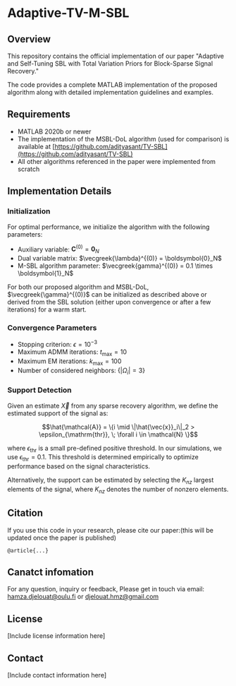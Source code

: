 # Adaptive-TV-M-SBL

## Overview
This repository contains the official implementation of our paper "Adaptive and Self-Tuning SBL with Total Variation Priors for Block-Sparse Signal Recovery." 

The code provides a complete MATLAB implementation of the proposed algorithm along with detailed implementation guidelines and examples.

## Requirements
- MATLAB 2020b or newer
- The implementation of the MSBL-DoL algorithm (used for comparison) is available at [https://github.com/adityasant/TV-SBL](https://github.com/adityasant/TV-SBL)
- All other algorithms referenced in the paper were implemented from scratch

## Implementation Details

### Initialization
For optimal performance, we initialize the algorithm with the following parameters:
- Auxiliary variable: $\boldsymbol{C}^{(0)} = \boldsymbol{0}_N$
- Dual variable matrix: $\vecgreek{\lambda}^{(0)} = \boldsymbol{0}_N$
- M-SBL algorithm parameter: $\vecgreek{gamma}^{(0)} = 0.1 \times \boldsymbol{1}_N$

For both our proposed algorithm and MSBL-DoL, $\vecgreek{\gamma}^{(0)}$ can be initialized as described above or derived from the SBL solution (either upon convergence or after a few iterations) for a warm start.

### Convergence Parameters
- Stopping criterion: $\epsilon=10^{-3}$
- Maximum ADMM iterations: $t_{\mathrm{max}}=10$
- Maximum EM iterations: $k_{\mathrm{max}}=100$
- Number of considered neighbors: $\{|\Omega_i|=3\}$

### Support Detection
Given an estimate $\vec{X}$ from any sparse recovery algorithm, we define the estimated support of the signal as:

$$\hat{\mathcal{A}} = \{i \mid \|\hat{\vec{x}}_i\|_2 > \epsilon_{\mathrm{thr}}, \; \forall i \in \mathcal{N} \}$$

where $\epsilon_{\mathrm{thr}}$ is a small pre-defined positive threshold. In our simulations, we use $\epsilon_{\mathrm{thr}} = 0.1$. This threshold is determined empirically to optimize performance based on the signal characteristics.

Alternatively, the support can be estimated by selecting the $K_{nz}$ largest elements of the signal, where $K_{nz}$ denotes the number of nonzero elements.

## Citation
If you use this code in your research, please cite our paper:(this will be updated once the paper is published)
```
@article{...}
```

## Canatct infomation

For any question, inquiry or feedback, Please get in touch via email: hamza.djelouat@oulu.fi or djelouat.hmz@gmail.com 

## License
[Include license information here]

## Contact
[Include contact information here]
